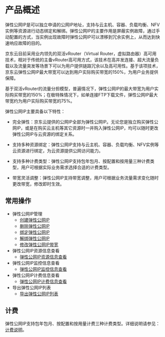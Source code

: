 # 产品概述

弹性公网IP是可以独立申请的公网IP地址，支持与云主机、容器、负载均衡、NFV实例等资源进行动态绑定和解绑。弹性公网IP的主要作用是屏蔽实例故障，通过手动配置的方式，当实例出现故障时弹性公网IP可以漂移到冗余实例上，从而达到快速响应故障的目的。

京东云目前采用业内领先的双活vRouter（Virtual Router，虚拟路由器）高可用技术，相对于传统的主备vRouter高可用方式，该技术在高并发连接、超大流量负载以及流量突发等场景下可以为用户提供链路冗余以及高可用性。基于该项技术，京东云弹性公网IP最大带宽可以达到用户实际购买带宽的150%，为用户业务提供保障。

基于双活vRouter的流量分担模型，普遍情况下，弹性公网IP的最大带宽为用户实际购买带宽的150%；在极特殊情况下，如单连接FTP下载文件，弹性公网IP最大带宽约为用户实际购买带宽的75%。

弹性公网IP主要具备以下特性：

* 完全弹性：京东云提供的公网IP全部为弹性公网IP。无论您是独立购买弹性公网IP，或是在购买云主机等其它资源时一并购入弹性公网IP，均可以随时更改弹性公网IP与云资源的绑定关系。

* 支持多种资源绑定：弹性公网IP支持与云主机、容器、负载均衡、NFV实例等云资源进行绑定，为云资源提供公网访问能力。

* 支持多种计费类型：弹性公网IP支持包年包月、按配置和按用量三种计费类型，用户可根据实际业务需求选择合适的计费类型。

* 带宽灵活调整：弹性公网IP支持带宽调整，用户可根据业务流量需求变化随时更改带宽，修改即时生效。

## 常用操作

- 弹性公网IP管理
	- [创建弹性公网IP](../Operation-Guide/Elastic-IP-Management/Create-Elastic-IP.md)
	- [删除弹性公网IP](../Operation-Guide/Elastic-IP-Management/Delete-Elastic-IP.md)
	- [绑定弹性公网IP](../Operation-Guide/Elastic-IP-Management/Associate-Elastic-IP.md)
	- [解绑弹性公网IP](../Operation-Guide/Elastic-IP-Management/Disassociate-Elastic-IP.md)
	- [修改弹性公网IP带宽](../Operation-Guide/Elastic-IP-Management/Modify-Elastic-IP.md)
- 弹性公网IP资源信息查看
	- [弹性公网IP资源信息查看](../Operation-Guide/View-Elastic-IP-Detail/View-Elastic-IP-Detail.md)
- 弹性公网IP监控信息查看
	- [弹性公网IP监控信息查看](../Operation-Guide/View-Elastic-IP-Monitoring/View-Elastic-IP-Monitoring.md)
- 弹性公网IP计费信息查看
	- [弹性公网IP计费信息查看](../Operation-Guide/View-Elastic-IP-Billing/View-Elastic-IP-Billing.md)
- 导出弹性公网IP列表
	- [导出弹性公网IP列表](../Operation-Guide/Export-Elastic-IP-List/Export-Elastic-IP-List.md)

## 计费
弹性公网IP支持包年包月、按配置和按用量计费三种计费类型。详细说明请参见：[计费说明](../Pricing/Billing-Types.md)。
